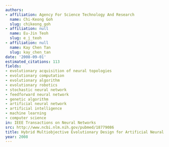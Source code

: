 ```yaml
---
authors:
- affiliation: Agency For Science Technology And Research
  name: Chi-Keong Goh
  slug: chikeong_goh
- affiliation: null
  name: Eu-Jin Teoh
  slug: e_j_teoh
- affiliation: null
  name: Kay Chen Tan
  slug: kay_chen_tan
date: '2008-09-01'
estimated_citations: 113
fields:
- evolutionary acquisition of neural topologies
- evolutionary computation
- evolutionary algorithm
- evolutionary robotics
- stochastic neural network
- feedforward neural network
- genetic algorithm
- artificial neural network
- artificial intelligence
- machine learning
- computer science
in: IEEE Transactions on Neural Networks
src: http://www.ncbi.nlm.nih.gov/pubmed/18779086
title: Hybrid Multiobjective Evolutionary Design for Artificial Neural Networks
year: 2008
---
```


